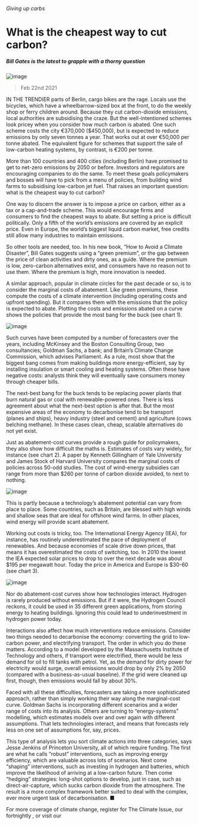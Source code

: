 ###### Giving up carbs
# What is the cheapest way to cut carbon? 
##### Bill Gates is the latest to grapple with a thorny question 
![image](images/20210227_fnp501.jpg) 
> Feb 22nd 2021 

IN THE TRENDIER parts of Berlin, cargo bikes are the rage. Locals use the bicycles, which have a wheelbarrow-sized box at the front, to do the weekly shop or ferry children around. Because they cut carbon-dioxide emissions, local authorities are subsidising the craze. But the well-intentioned schemes look pricey when you consider how much carbon is abated. One such scheme costs the city €370,000 ($450,000), but is expected to reduce emissions by only seven tonnes a year. That works out at over €50,000 per tonne abated. The equivalent figure for schemes that support the sale of low-carbon heating systems, by contrast, is €200 per tonne.

More than 100 countries and 400 cities (including Berlin) have promised to get to net-zero emissions by 2050 or before. Investors and regulators are encouraging companies to do the same. To meet these goals policymakers and bosses will have to pick from a menu of policies, from building wind farms to subsidising low-carbon jet fuel. That raises an important question: what is the cheapest way to cut carbon? 


One way to discern the answer is to impose a price on carbon, either as a tax or a cap-and-trade scheme. This would encourage firms and consumers to find the cheapest ways to abate. But setting a price is difficult politically. Only a fifth of the world’s emissions are covered by an explicit price. Even in Europe, the world’s biggest liquid carbon market, free credits still allow many industries to maintain emissions. 

So other tools are needed, too. In his new book, “How to Avoid a Climate Disaster”, Bill Gates suggests using a “green premium”, or the gap between the price of clean activities and dirty ones, as a guide. Where the premium is low, zero-carbon alternatives exist, and consumers have no reason not to use them. Where the premium is high, more innovation is needed.

A similar approach, popular in climate circles for the past decade or so, is to consider the marginal costs of abatement. Like green premiums, these compute the costs of a climate intervention (including operating costs and upfront spending). But it compares them with the emissions that the policy is expected to abate. Plotting the costs and emissions abated on a curve shows the policies that provide the most bang for the buck (see chart 1).
![image](images/20210227_FNC496_0.png) 


Such curves have been computed by a number of forecasters over the years, including McKinsey and the Boston Consulting Group, two consultancies; Goldman Sachs, a bank; and Britain’s Climate Change Commission, which advises Parliament. As a rule, most show that the biggest bang comes from making buildings more energy-efficient, say by installing insulation or smart cooling and heating systems. Often these have negative costs: analysts think they will eventually save consumers money through cheaper bills.

The next-best bang for the buck tends to be replacing power plants that burn natural gas or coal with renewable-powered ones. There is less agreement about what the next-best option is after that. But the most expensive areas of the economy to decarbonise tend to be transport (planes and ships), heavy industry (steel and cement) and agriculture (cows belching methane). In these cases clean, cheap, scalable alternatives do not yet exist.

Just as abatement-cost curves provide a rough guide for policymakers, they also show how difficult the maths is. Estimates of costs vary widely, for instance (see chart 2). A paper by Kenneth Gillingham of Yale University and James Stock of Harvard University compares the marginal costs of policies across 50-odd studies. The cost of wind-energy subsidies can range from more than $260 per tonne of carbon dioxide avoided, to next to nothing.
![image](images/20210227_FNC495_0.png) 


This is partly because a technology’s abatement potential can vary from place to place. Some countries, such as Britain, are blessed with high winds and shallow seas that are ideal for offshore wind farms. In other places, wind energy will provide scant abatement.

Working out costs is tricky, too. The International Energy Agency (IEA), for instance, has routinely underestimated the pace of deployment of renewables. And because economies of scale drive down prices, that means it has overestimated the costs of switching, too. In 2010 the lowest the IEA expected solar prices to drop to over the next decade was about $195 per megawatt hour. Today the price in America and Europe is $30-60 (see chart 3).
![image](images/20210227_FNC811_0.png) 


Nor do abatement-cost curves show how technologies interact. Hydrogen is rarely produced without emissions. But if it were, the Hydrogen Council reckons, it could be used in 35 different green applications, from storing energy to heating buildings. Ignoring this could lead to underinvestment in hydrogen power today.

Interactions also affect how much interventions reduce emissions. Consider two things needed to decarbonise the economy: converting the grid to low-carbon power, and electrifying transport. The order in which you do these matters. According to a model developed by the Massachusetts Institute of Technology and others, if transport were electrified, there would be less demand for oil to fill tanks with petrol. Yet, as the demand for dirty power for electricity would surge, overall emissions would drop by only 2% by 2050 (compared with a business-as-usual baseline). If the grid were cleaned up first, though, then emissions would fall by about 30%.

Faced with all these difficulties, forecasters are taking a more sophisticated approach, rather than simply working their way along the marginal-cost curve. Goldman Sachs is incorporating different scenarios and a wider range of costs into its analysis. Others are turning to “energy-systems” modelling, which estimates models over and over again with different assumptions. That lets technologies interact, and means that forecasts rely less on one set of assumptions for, say, prices.

This type of analysis lets you sort climate actions into three categories, says Jesse Jenkins of Princeton University, all of which require funding. The first are what he calls “robust” interventions, such as improving energy efficiency, which are valuable across lots of scenarios. Next come “shaping” interventions, such as investing in hydrogen and batteries, which improve the likelihood of arriving at a low-carbon future. Then come “hedging” strategies: long-shot options to develop, just in case, such as direct-air-capture, which sucks carbon dioxide from the atmosphere. The result is a more complex framework better suited to deal with the complex, ever more urgent task of decarbonisation. ■

For more coverage of climate change, register for The Climate Issue, our fortnightly , or visit our 
